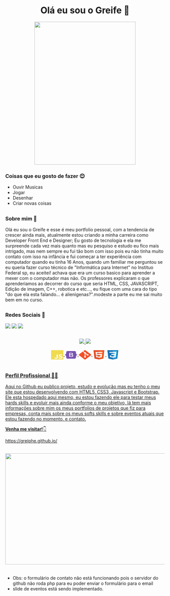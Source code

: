 
<div align="center">
  
# Olá eu sou o  Greife 💎

</div>

<div align="center">

 <img src="https://user-images.githubusercontent.com/99847920/171056719-894aa85f-eaf3-4578-8fc0-b2c88337496b.png" width="320px" height="450px"/> 

 
</div>

### Coisas que eu gosto de fazer 😊
  
* Ouvir Musicas
* Jogar
* Desenhar 
* Criar novas coisas
  
##
 
### Sobre mim 🧐
  
  Olá eu sou o Greife e esse é meu portfolio pessoal, com a tendencia de crescer ainda mais, atualmente estou criando a minha carreira como Developer Front End e Designer; Eu gosto de tecnologia e ela me surpreende cada vez mais quanto mas eu pesquiso e estudo eu fico mais intrigado, mas nem sempre eu fui tão bom com isso pois eu não tinha muito contato com isso na infância e fui começar a ter experiência com computador quando eu tinha 16 Anos, quando um familiar me perguntou se eu queria fazer curso técnico de "Informática para Internet" no Instituo Federal sp, eu aceitei! achava que era um curso basico para aprender a mexer com o computador mas não. Os professores explicaram o que aprenderiamos ao decorrer do curso que seria HTML, CSS, JAVASCRIPT, Edição de imagem, C++, robotica e etc..., eu fique com uma cara do tipo "do que ela esta falando... é alienigenas?".modeste a parte eu me sai muito bem em no curso.
  
<div>
  
##  
  
 ### Redes Sociais 👥
  
  <a href="https://www.instagram.com/_greiph_/" target="_blank"><img src="https://img.shields.io/badge/-Instagram-%23E4405F?style=for-the-badge&logo=instagram&logoColor=white" target="_blank"></a>
  <a href = "mailto:contatogreifera.trabalho@gmail.com"><img src="https://img.shields.io/badge/-Gmail-%23333?style=for-the-badge&logo=gmail&logoColor=white" target="_blank"></a>
  <a href="https://www.linkedin.com/in/greiph-silva-1b548921a/" target="_blank"><img src="https://img.shields.io/badge/-LinkedIn-%230077B5?style=for-the-badge&logo=linkedin&logoColor=white" target="_blank"></a> 
 
</div>

##

<div align="center">
  <a href="https://github.com/greiphe">
  <img height="160em" src="https://github-readme-stats.vercel.app/api?username=greiphe&show_icons=true&theme=radical&include_all_commits=true&count_private=true"/>
  <img height="160em" src="https://github-readme-stats.vercel.app/api/top-langs/?username=greiphe&layout=compact&langs_count=7&theme=radical"/>
</div>
<div align="center" style="display: inline_block"><br>
  <img align="center" alt="Rafa-Js" height="30" width="40" src="https://raw.githubusercontent.com/devicons/devicon/master/icons/javascript/javascript-plain.svg">
  <img align="center" alt="Rafa-Ts" height="30" width="40" src="https://raw.githubusercontent.com/devicons/devicon/master/icons/bootstrap/bootstrap-plain.svg">
  <img align="center" alt="Rafa-React" height="30" width="40" src="https://raw.githubusercontent.com/devicons/devicon/master/icons/git/git-original.svg">
  <img align="center" alt="Rafa-HTML" height="30" width="40" src="https://raw.githubusercontent.com/devicons/devicon/master/icons/html5/html5-original.svg">
  <img align="center" alt="Rafa-CSS" height="30" width="40" src="https://raw.githubusercontent.com/devicons/devicon/master/icons/css3/css3-original.svg">
</div>
  
<br />
  
### Perfil Profissional 👨‍💻
  Aqui no Github eu publico projeto, estudo e evolução mas eu tenho o meu site que estou desenvolvendo com HTML5, CSS3, Javascript e Bootstrap. Ele esta hospedado aqui mesmo, eu estou fazendo ele para testar meus hards skills e evoluir mais ainda conforme o meu objetivo, lá tem mais informações sobre mim os meus portfolios de projetos que fiz para empresas, conta mais sobre os meus softs skills e sobre eventos atuais que estou fazendo no momento, e contato.

<div>  

<b>Venha me visitar!</b>👇

</div>
  
 https://greiphe.github.io/

<br />  
  
<div align="center">
  <img src="https://user-images.githubusercontent.com/99847920/171289109-a3a8cd88-500d-48b4-a6ed-949c11c8dec6.png" width="600px" height="350px" />
</div>

<br />  
  
* Obs: o formulário de contato não está funcionando pois o servidor do github não roda php para eu poder enviar o formulário para o email
* slide de eventos está sendo implementado.
  


  
